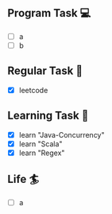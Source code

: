 

## Program Task  💻
- [ ] a
- [ ] b

## Regular Task  🤡
- [x] leetcode

## Learning Task 🎯
- [x] learn "Java-Concurrency"
- [x] learn "Scala"
- [x] learn "Regex"

## Life 🏄
- [ ] a